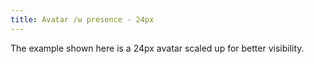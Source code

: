 ```yaml
---
title: Avatar /w presence - 24px
---
```


The example shown here is a 24px avatar scaled up for better visibility.
